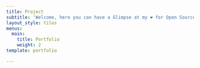 ```yaml
---
title: Project
subtitle: 'Welcome, here you can have a Glimpse at my ❤️ for Open Source. '
layout_style: tiles
menus:
  main:
    title: Portfolio
    weight: 2
template: portfolio

---
```

